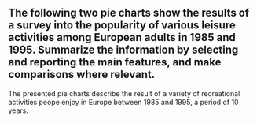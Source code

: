 ## The following two pie charts show the results of a survey into the popularity of various leisure activities among European adults in 1985 and 1995. Summarize the information by selecting and reporting the main features, and make comparisons where relevant.

The presented pie charts describe the result of a variety of recreational activities peope enjoy in Europe between 1985 and 1995, a period of 10 years.
